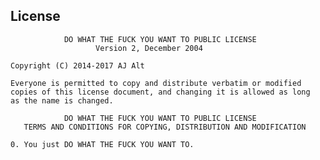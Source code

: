 ## License
                DO WHAT THE FUCK YOU WANT TO PUBLIC LICENSE
                       Version 2, December 2004

	Copyright (C) 2014-2017 AJ Alt
	
	Everyone is permitted to copy and distribute verbatim or modified
	copies of this license document, and changing it is allowed as long
	as the name is changed.

                DO WHAT THE FUCK YOU WANT TO PUBLIC LICENSE
       TERMS AND CONDITIONS FOR COPYING, DISTRIBUTION AND MODIFICATION

 	0. You just DO WHAT THE FUCK YOU WANT TO.
